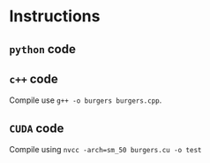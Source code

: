 # Instructions

## `python` code

## `c++` code

Compile use `g++ -o burgers burgers.cpp`.

## `CUDA` code


Compile using 
`nvcc -arch=sm_50 burgers.cu -o test`
